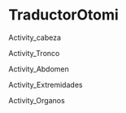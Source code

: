 # TraductorOtomi
Activity_cabeza

Activity_Tronco

Activity_Abdomen

Activity_Extremidades

Activity_Organos

